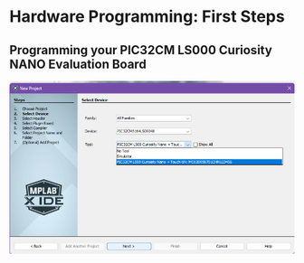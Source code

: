 # Hardware Programming: First Steps

## Programming your PIC32CM LS000 Curiosity NANO Evaluation Board

![alt text](choosing_tool.png)